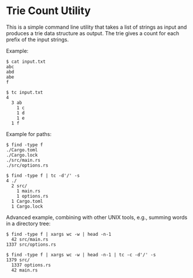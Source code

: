 # Trie Count Utility

This is a simple command line utility that takes a list of strings as input and produces a trie data structure as output.
The trie gives a count for each prefix of the input strings.

Example:

    $ cat input.txt
    abc
    abd
    abe
    f
    
    $ tc input.txt
    4
      3 ab
        1 c
        1 d
        1 e
      1 f

Example for paths:

    $ find -type f
    ./Cargo.toml
    ./Cargo.lock
    ./src/main.rs
    ./src/options.rs

    $ find -type f | tc -d'/' -s
    4 ./
      2 src/
        1 main.rs
        1 options.rs
      1 Cargo.toml
      1 Cargo.lock

Advanced example, combining with other UNIX tools, e.g., summing words in a directory tree:

    $ find -type f | xargs wc -w | head -n-1
      42 src/main.rs
    1337 src/options.rs

    $ find -type f | xargs wc -w | head -n-1 | tc -c -d'/' -s
    1379 src/
      1337 options.rs
      42 main.rs
